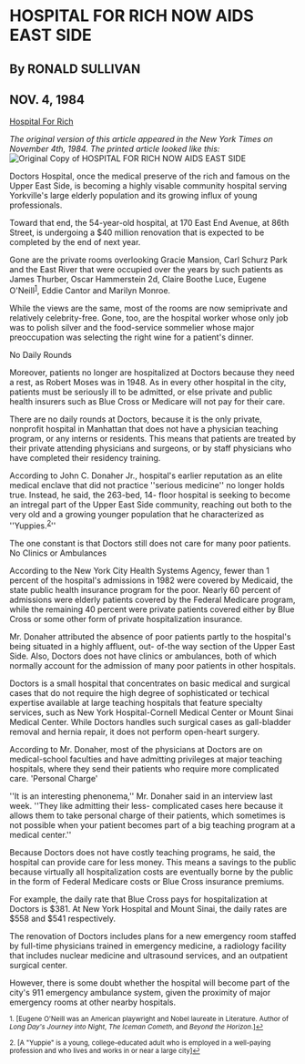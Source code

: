 HOSPITAL FOR RICH NOW AIDS EAST SIDE
===
By RONALD SULLIVAN
---
NOV. 4, 1984
---

[Hospital For Rich](https://www.nytimes.com/1984/11/04/nyregion/hospital-for-rich-now-aids-east-side.html) 

*The original version of this article appeared in the New York Times on November 4th, 1984. The printed article looked like this:* 
![Original Copy of HOSPITAL FOR RICH NOW AIDS EAST SIDE](..file:///Users/jasonlyons/Desktop/057779_360W.png)

Doctors Hospital, once the medical preserve of the rich and famous on the Upper East Side, is becoming a highly visable community hospital serving Yorkville's large elderly population and its growing influx of young professionals.

Toward that end, the 54-year-old hospital, at 170 East End Avenue, at 86th Street, is undergoing a $40 million renovation that is expected to be completed by the end of next year.

Gone are the private rooms overlooking Gracie Mansion, Carl Schurz Park and the East River that were occupied over the years by such patients as James Thurber, Oscar Hammerstein 2d, Claire Boothe Luce, Eugene O'Neill<sup><a href="#fn1" id="ref1">1</a></sup>, Eddie Cantor and Marilyn Monroe.

While the views are the same, most of the rooms are now semiprivate and relatively celebrity-free. Gone, too, are the hospital worker whose only job was to polish silver and the food-service sommelier whose major preoccupation was selecting the right wine for a patient's dinner.

No Daily Rounds

Moreover, patients no longer are hospitalized at Doctors because they need a rest, as Robert Moses was in 1948. As in every other hospital in the city, patients must be seriously ill to be admitted, or else private and public health insurers such as Blue Cross or Medicare will not pay for their care.

There are no daily rounds at Doctors, because it is the only private, nonprofit hospital in Manhattan that does not have a physician teaching program, or any interns or residents. This means that patients are treated by their private attending physicians and surgeons, or by staff physicians who have completed their residency training.

According to John C. Donaher Jr., hospital's earlier reputation as an elite medical enclave that did not practice ''serious medicine'' no longer holds true. Instead, he said, the 263-bed, 14- floor hospital is seeking to become an intregal part of the Upper East Side community, reaching out both to the very old and a growing younger population that he characterized as ''Yuppies.<sup><a href="#fn2" id="ref2">2</a></sup>''

The one constant is that Doctors still does not care for many poor patients. No Clinics or Ambulances

According to the New York City Health Systems Agency, fewer than 1 percent of the hospital's admissions in 1982 were covered by Medicaid, the state public health insurance program for the poor. Nearly 60 percent of admissions were elderly patients covered by the Federal Medicare program, while the remaining 40 percent were private patients covered either by Blue Cross or some other form of private hospitalization insurance.

Mr. Donaher attributed the absence of poor patients partly to the hospital's being situated in a highly affluent, out- of-the way section of the Upper East Side. Also, Doctors does not have clinics or ambulances, both of which normally account for the admission of many poor patients in other hospitals.

Doctors is a small hospital that concentrates on basic medical and surgical cases that do not require the high degree of sophisticated or techical expertise available at large teaching hospitals that feature specialty services, such as New York Hospital-Cornell Medical Center or Mount Sinai Medical Center. While Doctors handles such surgical cases as gall-bladder removal and hernia repair, it does not perform open-heart surgery.

According to Mr. Donaher, most of the physicians at Doctors are on medical-school faculties and have admitting privileges at major teaching hospitals, where they send their patients who require more complicated care. 'Personal Charge'

''It is an interesting phenonema,'' Mr. Donaher said in an interview last week. ''They like admitting their less- complicated cases here because it allows them to take personal charge of their patients, which sometimes is not possible when your patient becomes part of a big teaching program at a medical center.''

Because Doctors does not have costly teaching programs, he said, the hospital can provide care for less money. This means a savings to the public because virtually all hospitalization costs are eventually borne by the public in the form of Federal Medicare costs or Blue Cross insurance premiums.

For example, the daily rate that Blue Cross pays for hospitalization at Doctors is $381. At New York Hospital and Mount Sinai, the daily rates are $558 and $541 respectively.

The renovation of Doctors includes plans for a new emergency room staffed by full-time physicians trained in emergency medicine, a radiology facility that includes nuclear medicine and ultrasound services, and an outpatient surgical center.

However, there is some doubt whether the hospital will become part of the city's 911 emergency ambulance system, given the proximity of major emergency rooms at other nearby hospitals.


<sup id="fn1">1. [Eugene O'Neill was an American playwright and Nobel laureate in Literature. Author of *Long Day's Journey into Night*, *The Iceman Cometh*, and *Beyond the Horizon*.]<a href="#ref1" title="Jump back to footnote 1 in the text.">↩</a></sup>

<sup id="fn2">2. [A "Yuppie" is a young, college-educated adult who is employed in a well-paying profession and who lives and works in or near a large city]<a href="#ref2" title="Jump back to footnote 2 in the text.">↩</a></sup>

